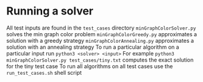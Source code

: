 # Running a solver
All test inputs are found in the `test_cases` directory
`minGraphColorSolver.py` solves the min graph color problem
`minGraphColorGreedy.py` approximates a solution with a greedy strategy
`minGraphColorAnnealing.py` approximates a solution with an annealing strategy
To run a particular algorithm on a particular input run `python3 <solver> <input>`
For example `python3 minGraphColorSolver.py test_cases/tiny.txt` computes the exact solution for the tiny test case
To run all algorithms on all test cases use the `run_test_cases.sh` shell script

